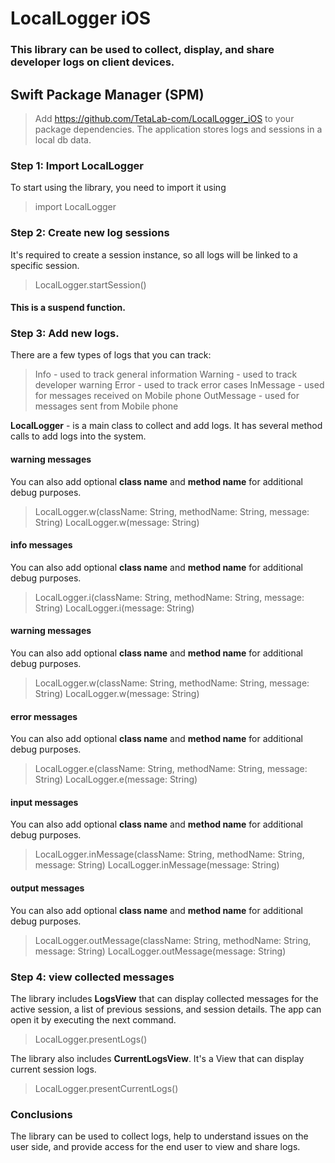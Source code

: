 # LocalLogger iOS
### This library can be used to collect, display, and share developer logs on client devices.

## Swift Package Manager (SPM)
> Add https://github.com/TetaLab-com/LocalLogger_iOS to your package dependencies.
The application stores logs and sessions in a local db data.

### Step 1: Import LocalLogger
To start using the library, you need to import it using
> import LocalLogger

### Step 2: Create new log sessions
It's required to create a session instance, so all logs will be linked to a specific session.
> LocalLogger.startSession()
#### This is a suspend function.

### Step 3: Add new logs.
There are a few types of logs that you can track:
> Info - used to track general information
> Warning - used to track developer warning
> Error - used to track error cases
> InMessage - used for messages received on Mobile phone
> OutMessage - used for messages sent from Mobile phone

**LocalLogger** - is a main class to collect and add logs.
It has several method calls to add logs into the system.

#### warning messages
You can also add optional **class name** and **method name** for additional debug purposes.
> LocalLogger.w(className: String, methodName: String, message: String)
> LocalLogger.w(message: String)

#### info messages
You can also add optional **class name** and **method name** for additional debug purposes.
> LocalLogger.i(className: String, methodName: String, message: String)
> LocalLogger.i(message: String)

#### warning messages
You can also add optional **class name** and **method name** for additional debug purposes.
> LocalLogger.w(className: String, methodName: String, message: String)
> LocalLogger.w(message: String)

#### error messages
You can also add optional **class name** and **method name** for additional debug purposes.
> LocalLogger.e(className: String, methodName: String, message: String)
> LocalLogger.e(message: String)

#### input messages
You can also add optional **class name** and **method name** for additional debug purposes.
> LocalLogger.inMessage(className: String, methodName: String, message: String)
> LocalLogger.inMessage(message: String)

#### output messages
You can also add optional **class name** and **method name** for additional debug purposes.
> LocalLogger.outMessage(className: String, methodName: String, message: String)
> LocalLogger.outMessage(message: String)

### Step 4: view collected messages
The library includes **LogsView** that can display collected messages for the active session, a list of previous sessions, and session details. The app can open it by executing the next command.

> LocalLogger.presentLogs()

The library also includes **CurrentLogsView**. It's a View that can display current session logs.

> LocalLogger.presentCurrentLogs()

### Conclusions

The library can be used to collect logs, help to understand issues on the user side, and provide access for the end user to view and share logs. 
